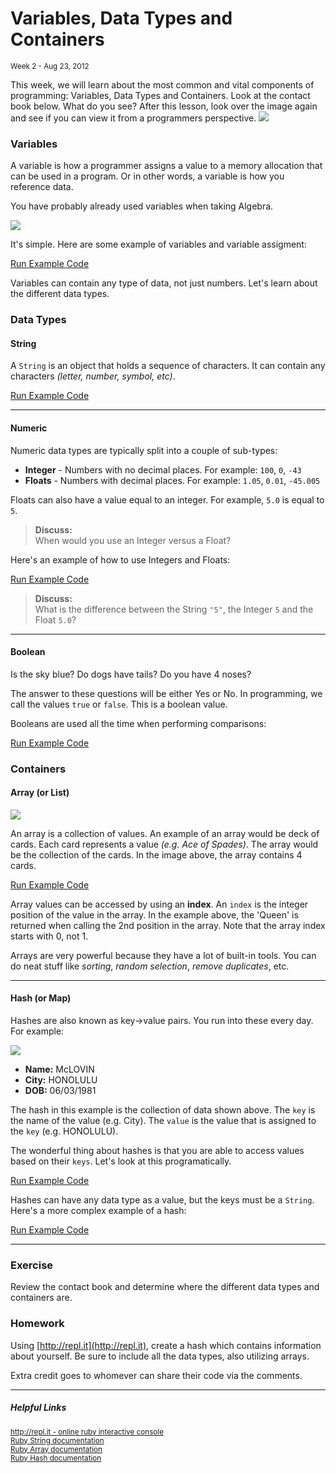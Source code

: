 <h1>Variables, Data Types and Containers</h1>
<small class="article-source">
  Week 2 - Aug 23, 2012
</small>

This week, we will learn about the most common and vital components of programming: Variables, Data Types 
and Containers. Look at the contact book below. What do you see? After this lesson, look over the image
again and see if you can view it from a programmers perspective.
<a href="/img/contact-book.png"><img src="/img/contact-book.png" /></a>

### Variables

A variable is how a programmer assigns a value to a memory allocation that can be used in a program. Or in other words,
a variable is how you reference data. 

You have probably already used variables when taking Algebra.

<img src="/img/algebra.png" />

It's simple. Here are some example of variables and variable assigment:

<script src="https://gist.github.com/3431330.js?file=w2-e1.rb"></script>

<a href="http://repl.it/Cfg" target="_blank" class="btn btn-mini btn-info try-it">Run Example Code</a>
      
Variables can contain any type of data, not just numbers. Let's learn about the different data types.

### Data Types

#### String

A `String` is an object that holds a sequence of characters. It can contain any characters *(letter, number, symbol, etc)*.

<script src="https://gist.github.com/3431360.js?file=w2-e2.rb"></script>

<a href="http://repl.it/Cfg/1" target="_blank" class="btn btn-mini btn-info try-it">Run Example Code</a>

---

#### Numeric

Numeric data types are typically split into a couple of sub-types:

* **Integer** - Numbers with no decimal places. For example: `100`, `0`, `-43`
* **Floats** - Numbers with decimal places. For example: `1.05`, `0.01`, `-45.005`

Floats can also have a value equal to an integer. For example, `5.0` is equal to `5`.

<blockquote class="tip"><strong>Discuss:</strong><br/>
  When would you use an Integer versus a Float?
</blockquote>

Here's an example of how to use Integers and Floats:

<script src="https://gist.github.com/3431365.js?file=w2-e3.rb"></script>

<a href="http://repl.it/Cfh" target="_blank" class="btn btn-mini btn-info try-it">Run Example Code</a>

<blockquote class="tip"><strong>Discuss:</strong><br/>
  What is the difference between the String <code>"5"</code>, the Integer <code>5</code> and the Float <code>5.0</code>?
</blockquote>

---

#### Boolean

Is the sky blue? Do dogs have tails? Do you have 4 noses?

The answer to these questions will be either Yes or No. In programming, we call the values `true` or `false`. This is a boolean value.

Booleans are used all the time when performing comparisons:

<script src="https://gist.github.com/3431389.js?file=w2-e4.rb"></script>

<a href="http://repl.it/Cfj" target="_blank" class="btn btn-mini btn-info try-it">Run Example Code</a>

### Containers

#### Array (or List)

<img src="/img/deck-of-cards.png" />

An array is a collection of values. An example of an array would be deck of cards. Each card represents a value *(e.g. Ace of Spades)*. The array would be the collection of the cards. In the image above, the array contains 4 cards.

<script src="https://gist.github.com/3431530.js?file=w2-e5.rb"></script>

<a href="http://repl.it/Cfk" target="_blank" class="btn btn-mini btn-info try-it">Run Example Code</a>

Array values can be accessed by using an **index**. An `index` is the integer position of the value in the array. In the example above, the 'Queen' is returned when calling the 2nd position in the array. Note that the array index starts with 0, not 1.

Arrays are very powerful because they have a lot of built-in tools. You can do neat stuff like *sorting*, *random selection*, *remove duplicates*, etc.

---

#### Hash (or Map)

Hashes are also known as key->value pairs. You run into these every day. For example:

<img src="/img/mclovin_license.jpeg" />

* **Name:** McLOVIN
* **City:** HONOLULU
* **DOB:** 06/03/1981

The hash in this example is the collection of data shown above. The `key` is the name of the value (e.g. City). The `value` is the value that is assigned to the `key` (e.g. HONOLULU).

The wonderful thing about hashes is that you are able to access values based on their `keys`. Let's look at this programatically.

<script src="https://gist.github.com/3431729.js?file=w2-e5.rb"></script>

<a href="http://repl.it/Cfl" target="_blank" class="btn btn-mini btn-info try-it">Run Example Code</a>

Hashes can have any data type as a value, but the keys must be a `String`. Here's a more complex example of a hash:

<script src="https://gist.github.com/3431725.js?file=w2-e6.rb"></script>

<a href="http://repl.it/Cfm" target="_blank" class="btn btn-mini btn-info try-it">Run Example Code</a>

---

### Exercise

Review the contact book and determine where the different data types and containers are.

### Homework

Using [http://repl.it](http://repl.it), create a hash which contains information about yourself. Be sure to include all the data types, also utilizing arrays.

Extra credit goes to whomever can share their code via the comments.

---

##### Helpful Links

<small>[http://repl.it - online ruby interactive console](http://repl.it)</small><br/>
<small>[Ruby String documentation](http://www.ruby-doc.org/core-1.9.3/String.html)</small><br/>
<small>[Ruby Array documentation](http://www.ruby-doc.org/core-1.9.3/Array.html)</small><br/>
<small>[Ruby Hash documentation](http://www.ruby-doc.org/core-1.9.3/Hash.html)</small>
